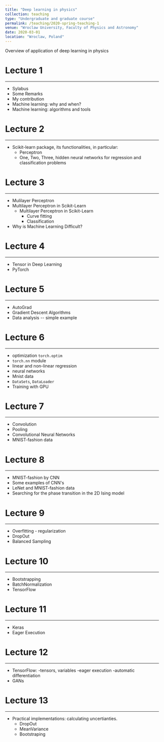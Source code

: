 ```yaml
---
title: "Deep learning in physics"
collection: teaching
type: "Undergraduate and graduate course"
permalink: /teaching/2020-spring-teaching-1
venue: "Wroclaw University, Faculty of Physics and Astronomy"
date: 2020-03-01
location: "Wroclaw, Poland"
---
```

Overview of application of deep learning in physics

# Lecture 1
--------------------------------------------------------------
* Sylabus
* Some Remarks
* My contribution
* Machine learning: why and when?
* Machine learning: algorithms and tools

# Lecture 2
--------------------------------------------------------------
* Scikit-learn package, its functionalities, in particular:
  - Perceptron 
  - One, Two, Three, hidden neural networks for regression and classification problems
 
# Lecture 3
--------------------------------------------------------------
* Mulilayer Perceptron
* Multilayer Perceptron in Scikit-Learn
  * Multilayer Perceptron in Scikit-Learn
    * Curve fitting
    * Classification
* Why is Machine Learning Difficult?


# Lecture 4
--------------------------------------------------------------
* Tensor in Deep Learning
* PyTorch

# Lecture 5
--------------------------------------------------------------
* AutoGrad
* Gradient Descent Algorithms
* Data analysis -- simple example

# Lecture 6
--------------------------------------------------------------
* optimization `torch.optim`
* `torch.nn` module
* linear and non-linear regression
* neural networks
* Mnist data
* `DataSets`, `DataLoader`
* Training with GPU

# Lecture 7
--------------------------------------------------------------
* Convolution
* Pooling
* Convolutional Neural Networks
* MNIST-fashion data

# Lecture 8
--------------------------------------------------------------
* MNIST-fashion by CNN
* Some examples of CNN's
* LeNet and MNIST-fashion data
* Searching for the phase transition in the 2D Ising model

# Lecture 9
--------------------------------------------------------------
* Overfitting - regularization 
* DropOut
* Balanced Sampling

# Lecture 10
--------------------------------------------------------------
* Bootstrapping
* BatchNormalization
* TensorFlow

# Lecture 11
--------------------------------------------------------------
* Keras
* Eager Execution

# Lecture 12
--------------------------------------------------------------
* TensorFlow:
  -tensors, variables
  -eager execution
  -automatic differentiation
* GANs

# Lecture 13
--------------------------------------------------------------
* Practical implementations: calculating uncertianties.
  - DropOut
  - MeanVariance
  - Bootstraping

